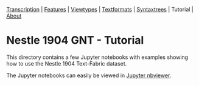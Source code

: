 <a name="start"></a>
<div class="hidden-content">
<a href="../transcription.md">Transcription</a> | <a href="../features/README.md#start">Features</a> | <a href="../viewtypes.html#start">Viewtypes</a> | <a href="../textformats.md#start">Textformats</a> |  <a href="../syntaxtrees.md#start">Syntaxtrees</a> | Tutorial | <a href="../about.md#start">About</a>
</div>

# Nestle 1904 GNT - Tutorial

This directory contains a few Jupyter notebooks with examples showing how to use the Nestle 1904 Text-Fabric dataset.

The Jupyter notebooks can easily be viewed in [Jupyter nbviewer](https://nbviewer.org/github/CenterBLC/N1904/tree/main/docs/tutorial/).

